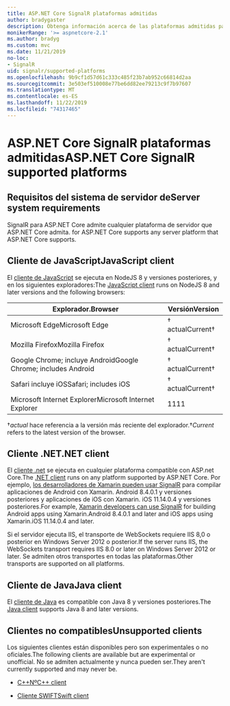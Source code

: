 ```yaml
---
title: ASP.NET Core SignalR plataformas admitidas
author: bradygaster
description: Obtenga información acerca de las plataformas admitidas para ASP.NET Core SignalR.
monikerRange: '>= aspnetcore-2.1'
ms.author: bradyg
ms.custom: mvc
ms.date: 11/21/2019
no-loc:
- SignalR
uid: signalr/supported-platforms
ms.openlocfilehash: 9b9cf1d57d61c333c485f23b7ab952c66814d2aa
ms.sourcegitcommit: 3e503ef510008e77be6dd82ee79213c9f7b97607
ms.translationtype: MT
ms.contentlocale: es-ES
ms.lasthandoff: 11/22/2019
ms.locfileid: "74317465"
---
```

# <a name="aspnet-core-opno-locsignalr-supported-platforms"></a><span data-ttu-id="2665f-103">ASP.NET Core SignalR plataformas admitidas</span><span class="sxs-lookup"><span data-stu-id="2665f-103">ASP.NET Core SignalR supported platforms</span></span>

## <a name="server-system-requirements"></a><span data-ttu-id="2665f-104">Requisitos del sistema de servidor de</span><span class="sxs-lookup"><span data-stu-id="2665f-104">Server system requirements</span></span>

SignalR<span data-ttu-id="2665f-105"> para ASP.NET Core admite cualquier plataforma de servidor que ASP.NET Core admita.</span><span class="sxs-lookup"><span data-stu-id="2665f-105"> for ASP.NET Core supports any server platform that ASP.NET Core supports.</span></span>

## <a name="javascript-client"></a><span data-ttu-id="2665f-106">Cliente de JavaScript</span><span class="sxs-lookup"><span data-stu-id="2665f-106">JavaScript client</span></span>

<span data-ttu-id="2665f-107">El [cliente de JavaScript](xref:signalr/javascript-client) se ejecuta en NodeJS 8 y versiones posteriores, y en los siguientes exploradores:</span><span class="sxs-lookup"><span data-stu-id="2665f-107">The [JavaScript client](xref:signalr/javascript-client) runs on NodeJS 8 and later versions and the following browsers:</span></span>

| <span data-ttu-id="2665f-108">Explorador.</span><span class="sxs-lookup"><span data-stu-id="2665f-108">Browser</span></span>                         | <span data-ttu-id="2665f-109">Versión</span><span class="sxs-lookup"><span data-stu-id="2665f-109">Version</span></span>         |
| ------------------------------- | --------------- |
| <span data-ttu-id="2665f-110">Microsoft Edge</span><span class="sxs-lookup"><span data-stu-id="2665f-110">Microsoft Edge</span></span>                  | <span data-ttu-id="2665f-111">&dagger; actual</span><span class="sxs-lookup"><span data-stu-id="2665f-111">Current&dagger;</span></span> |
| <span data-ttu-id="2665f-112">Mozilla Firefox</span><span class="sxs-lookup"><span data-stu-id="2665f-112">Mozilla Firefox</span></span>                 | <span data-ttu-id="2665f-113">&dagger; actual</span><span class="sxs-lookup"><span data-stu-id="2665f-113">Current&dagger;</span></span> |
| <span data-ttu-id="2665f-114">Google Chrome; incluye Android</span><span class="sxs-lookup"><span data-stu-id="2665f-114">Google Chrome; includes Android</span></span> | <span data-ttu-id="2665f-115">&dagger; actual</span><span class="sxs-lookup"><span data-stu-id="2665f-115">Current&dagger;</span></span> |
| <span data-ttu-id="2665f-116">Safari incluye iOS</span><span class="sxs-lookup"><span data-stu-id="2665f-116">Safari; includes iOS</span></span>            | <span data-ttu-id="2665f-117">&dagger; actual</span><span class="sxs-lookup"><span data-stu-id="2665f-117">Current&dagger;</span></span> |
| <span data-ttu-id="2665f-118">Microsoft Internet Explorer</span><span class="sxs-lookup"><span data-stu-id="2665f-118">Microsoft Internet Explorer</span></span>     | <span data-ttu-id="2665f-119">11</span><span class="sxs-lookup"><span data-stu-id="2665f-119">11</span></span>              |

<span data-ttu-id="2665f-120">&dagger;*actual* hace referencia a la versión más reciente del explorador.</span><span class="sxs-lookup"><span data-stu-id="2665f-120">&dagger;*Current* refers to the latest version of the browser.</span></span>

## <a name="net-client"></a><span data-ttu-id="2665f-121">Cliente .NET</span><span class="sxs-lookup"><span data-stu-id="2665f-121">.NET client</span></span>

<span data-ttu-id="2665f-122">El [cliente .net](xref:signalr/dotnet-client) se ejecuta en cualquier plataforma compatible con ASP.net Core.</span><span class="sxs-lookup"><span data-stu-id="2665f-122">The [.NET client](xref:signalr/dotnet-client) runs on any platform supported by ASP.NET Core.</span></span> <span data-ttu-id="2665f-123">Por ejemplo, [los desarrolladores de Xamarin pueden usar SignalR](https://github.com/aspnet/Announcements/issues/305) para compilar aplicaciones de Android con Xamarin. Android 8.4.0.1 y versiones posteriores y aplicaciones de iOS con Xamarin. iOS 11.14.0.4 y versiones posteriores.</span><span class="sxs-lookup"><span data-stu-id="2665f-123">For example, [Xamarin developers can use SignalR](https://github.com/aspnet/Announcements/issues/305) for building Android apps using Xamarin.Android 8.4.0.1 and later and iOS apps using Xamarin.iOS 11.14.0.4 and later.</span></span>

<span data-ttu-id="2665f-124">Si el servidor ejecuta IIS, el transporte de WebSockets requiere IIS 8,0 o posterior en Windows Server 2012 o posterior.</span><span class="sxs-lookup"><span data-stu-id="2665f-124">If the server runs IIS, the WebSockets transport requires IIS 8.0 or later on Windows Server 2012 or later.</span></span> <span data-ttu-id="2665f-125">Se admiten otros transportes en todas las plataformas.</span><span class="sxs-lookup"><span data-stu-id="2665f-125">Other transports are supported on all platforms.</span></span>

## <a name="java-client"></a><span data-ttu-id="2665f-126">Cliente de Java</span><span class="sxs-lookup"><span data-stu-id="2665f-126">Java client</span></span>

<span data-ttu-id="2665f-127">El [cliente de Java](xref:signalr/java-client) es compatible con Java 8 y versiones posteriores.</span><span class="sxs-lookup"><span data-stu-id="2665f-127">The [Java client](xref:signalr/java-client) supports Java 8 and later versions.</span></span>

## <a name="unsupported-clients"></a><span data-ttu-id="2665f-128">Clientes no compatibles</span><span class="sxs-lookup"><span data-stu-id="2665f-128">Unsupported clients</span></span>

<span data-ttu-id="2665f-129">Los siguientes clientes están disponibles pero son experimentales o no oficiales.</span><span class="sxs-lookup"><span data-stu-id="2665f-129">The following clients are available but are experimental or unofficial.</span></span> <span data-ttu-id="2665f-130">No se admiten actualmente y nunca pueden ser.</span><span class="sxs-lookup"><span data-stu-id="2665f-130">They aren't currently supported and may never be.</span></span>

* <span data-ttu-id="2665f-131">[C++Nº](https://github.com/aspnet/SignalR/tree/master/clients/cpp)</span><span class="sxs-lookup"><span data-stu-id="2665f-131">[C++ client](https://github.com/aspnet/SignalR/tree/master/clients/cpp)</span></span>

* <span data-ttu-id="2665f-132">[Cliente SWIFT](https://github.com/moozzyk/SignalR-Client-Swift)</span><span class="sxs-lookup"><span data-stu-id="2665f-132">[Swift client](https://github.com/moozzyk/SignalR-Client-Swift)</span></span>
